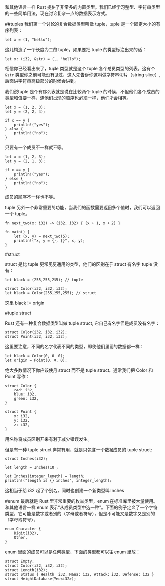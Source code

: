 和其他语言一样 Rust 提供了非常多的内置类型。我们已经学习整型、字符串类型的一些简单用法，现在讨论复杂一点的数据表示方式。

##tuples
我们第一个讨论的复合数据类型叫做 tuple，tuple 是一个固定大小的有序列表：

	let x = (1, "hello");

这儿构造了一个长度为二的 tuple，如果要把 tuple 的类型标注出来的话：

	let x: (i32, &str) = (1, "hello");

相信你已经看出来了，tuple 类型就是这个 tuple 各个成员类型的列表。这有个 `&str` 类型你之前可能没有见过，这人先告诉你这叫做字符串切片（string slice）,后面讲字符串高级部分的时候会讲到。

我们说tuple 是个有序列表就是说在比较两个 tuple 的时候，不但他们各个成员的类型和值要一样，连他们出现的顺序也必须一样，他们才会相等。

	let x = (1, 2, 3);
	let y = (2, 2, 4);

	if x == y {
	    println!("yes");
	} else {
	    println!("no");
	}

只要有一个成员不一样就不等。

	let x = (1, 2, 3);
	let y = (2, 1, 3);

	if x == y {
	    println!("yes");
	} else {
	    println!("no");
	}

成员的顺序不一样也不等。

tuple 另外一个非常重要的功能，当我们的函数需要返回多个值时，我们可以返回一个 tuple。

	fn next_two(x: i32) -> (i32, i32) { (x + 1, x + 2) }

	fn main() {
	    let (x, y) = next_two(5);
	    println!("x, y = {}, {}", x, y);
	}

#struct

struct 是比 tuple 更常见更通用的类型，他们的区别在于 struct 有名字 tuple 没有：

	let black = (255,255,255); // tuple

	struct Color(i32, i32, i32);
	let black = Color(255,255,255); // struct



这里 black != origin

#tuple struct

Rust 还有一种复合数据类型叫做 tuple struct, 它自己有名字但是成员没有名字：

	struct Color(i32, i32, i32);
	struct Point(i32, i32, i32);

这里要注意，不同的名字代表不同的类型，即使他们里面的数据都一样：

	let black = Color(0, 0, 0);
	let origin = Point(0, 0, 0);

绝大多数情况下你应该使用 struct 而不是 tuple struct。通常我们把 Color 和 Point 写作：

	struct Color {
	    red: i32,
	    blue: i32,
	    green: i32,
	}

	struct Point {
	    x: i32,
	    y: i32,
	    z: i32,
	}

用名称将成员区别开来有利于减少错误发生。

但是有一种 tuple struct 非常有用，就是只包含一个数据成员的 tuple struct:

	struct Inches(i32);

	let length = Inches(10);

	let Inches(integer_length) = length;
	println!("length is {} inches", integer_length);

这相当于给 i32 起了个别名，同时也创建一个新类型叫 Inches

#enum
最后就是 Rust 里非常重要的枚举类型，enum 在标准库里被大量使用。和其他语言一样 enum 表示“从成员类型中选一种”。下面的例子定义了一个字符类型，它可能是数字或者别的（字母或者符号），但是不可能又是数字又是别的（字母或符号）。

	enum Character {
	    Digit(i32),
	    Other,
	}

enum 里面的成员可以是任何类型，下面的类型都可以往 enum 里放：

	struct Empty;
	struct Color(i32, i32, i32);
	struct Length(i32);
	struct Status { Health: i32, Mana: i32, Attack: i32, Defense: i32 }
	struct HeightDatabase(Vec<i32>);